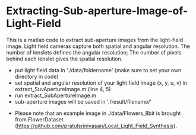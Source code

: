 # Extracting-Sub-aperture-Image-of-Light-Field

This is a matlab code to extract sub-aperture images from the light-field image. Light field cameras capture both spatial and angular resolution. The number of lenslets defines the angular resolution; The number of pixels behind each lenslet gives the spatial resolution.

- put light field data in './data/foldername' (make sure to set your own directory in code)
- set spatial and angular resolution of your light field image (x, y, u, v) in extract_SuvApertureImage.m (line 4, 5)
- run extract_SubApertureImage.m
- sub-aperture images will be saved in './result/filename/'

* Please note that an example image in ./data/Flowers_8bit is brought from FlowerDataset (https://github.com/pratulsrinivasan/Local_Light_Field_Synthesis).

